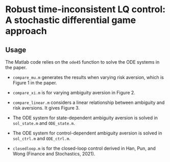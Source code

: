 # Robust time-inconsistent LQ control: A stochastic differential game approach

## Usage

The Matlab code relies on the `ode45` function to solve the ODE systems in the paper.

* `compare_mu.m` generates the results when varying risk aversion, which is Figure 1 in the paper. 

* `compare_xi.m` is for varying ambiguity aversion in Figure 2.

* `compare_linear.m` considers a linear relationship between ambiguity and risk aversions. It gives Figure 3.

* The ODE system for state-dependent ambiguity aversion is solved in `sol_state.m` and `ODE_state.m`.

* The ODE system for control-dependent ambiguity aversion is solved in `sol_ctrl.m` and `ODE_ctrl.m`.

* `closedloop.m` is for the closed-loop control derived in Han, Pun, and Wong (Finance and Stochastics, 2021).
